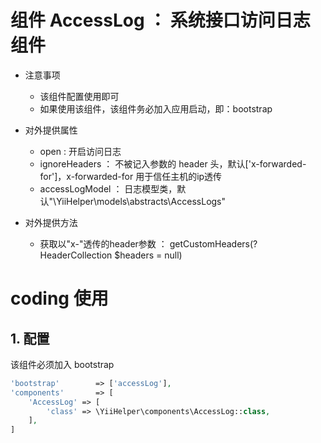 # 组件 AccessLog ： 系统接口访问日志组件
- 注意事项
    - 该组件配置使用即可
    - 如果使用该组件，该组件务必加入应用启动，即：bootstrap
- 对外提供属性
    - open : 开启访问日志
    - ignoreHeaders ： 不被记入参数的 header 头，默认['x-forwarded-for']，x-forwarded-for 用于信任主机的ip透传
    - accessLogModel ： 日志模型类，默认"\YiiHelper\models\abstracts\AccessLogs"
    
- 对外提供方法
    - 获取以"x-"透传的header参数 ： getCustomHeaders(?HeaderCollection $headers = null)

# coding 使用
## 1. 配置
该组件必须加入 bootstrap

```php
'bootstrap'        => ['accessLog'],
'components'       => [
    'AccessLog' => [
        'class' => \YiiHelper\components\AccessLog::class,
    ],
]
```